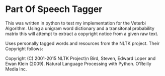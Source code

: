 # Part Of Speech Tagger

This was written in python to test my implementation for the Veterbi
Algorithm. Using a unigram word dictionary and a transitonal probability
matrix this will attempt to extract a copyright notice from a given raw text.

Uses personally tagged words and resources from the NLTK project. Their Copyright
follows:

Copyright (C) 2001-2015 NLTK Project\n
Bird, Steven, Edward Loper and Ewan Klein (2009).
    Natural Language Processing with Python.  O'Reilly Media Inc.

